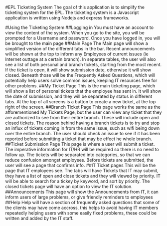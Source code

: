 #EPL Ticketing System
The goal of this application is to simplify the ticketing system for the EPL. The ticketing system is a Javascript application is written using Nodejs and express frameworks.

#Using the Ticketing System
##Logging in
You must have an account to view the content of the system. When you go to the site, you will be prompted for a Username and password. Once you have logged in, you will be brought to the main page
##Main Page
The Main page will show a simplified version of the different tabs in the bar. Recent announcements will be shown at the top to inform any Employees of current issues (ie Internet outtage at a certain branch). In separate tables, the user will also see a list of both personal and branch tickets, starting from the most recent. If the ticket is open, it will show submission date, otherwise it will show closed. Beneath those will be the Frequently Asked Questions, which will potentially help users solve common issues, keeping IT resources free for other problems.
##My Ticket Page
This is the main ticketing page, which will show a list of personal tickets that the employee has sent in. It will show the date of submission, and they will be separated by status in different tabs. At the top of all screens is a button to create a new ticket, at the top right of the screen.
##Branch Ticket Page
This page works the same as the afforementioned My Tickets Page, but the user can view any ticket that they are authorized to see from their entire branch. These will include open and closed tickets. The reason behind having a branch tickets is to try and stop an influx of tickets coming in from the same issue, such as wifi being down over the entire branch. The user should check an issue to see if it has been reported before submitting a ticket that may be effect he whole branch. 
##Ticket Submission Page
This page is where a user will submit a ticket. The imperative information for IT/HR will be required so there is no need to follow up. The tickets will be separated into categories, so that we can reduce confusion amongst employees. Before tickets are submitted, the user will see a page that confirms info.
##IT Ticket pages
This will be the page that IT employees see. The tabs will have Tickets that IT may submit, they have a list of open and close tickets and they will viewed by priority. IT will be able to search for a tickey by keyword, and sort by priority. The closed tickets page will have an option to view the IT solution.
##Announcements
This page will show the Announcements from IT, it can inform users of large problems, or give friendly reminders to employees
##Help
Help will have a section of frequently asked questions that some of the clients may have come accross, this helps to avoid having IT members repeatedly helping users with some easily fixed problems, these could be written and added by the IT staff.

